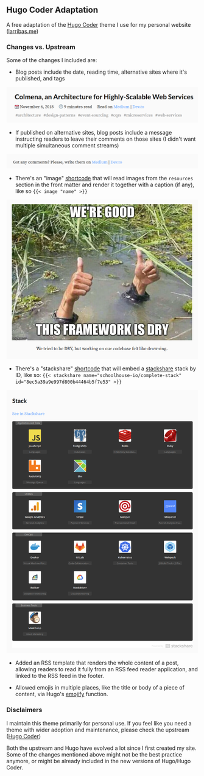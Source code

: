 ## Hugo Coder Adaptation

A free adaptation of the [Hugo Coder](https://github.com/luizdepra/hugo-coder) theme I use for my personal website ([larribas.me](https://larribas.me))


### Changes vs. Upstream

Some of the changes I included are:

* Blog posts include the date, reading time, alternative sites where it's published, and tags

![blog headers](readme/blog_headers.png)

* If published on alternative sites, blog posts include a message instructing readers to leave their comments on those sites (I didn't want multiple simultaneous comment streams)

![blog comments](readme/blog_comments.png)

* There's an "image" [shortcode](https://gohugo.io/content-management/shortcodes/) that will read images from the `resources` section in the front matter and render it together with a caption (if any), like so `{{< image "name" >}}`

![image shortcode](readme/image_shortcode.png)


* There's a "stackshare" [shortcode](https://gohugo.io/content-management/shortcodes/) that will embed a [stackshare](https://stackshare.io/) stack by ID, like so: `{{< stackshare name="schoolhouse-io/complete-stack" id="8ec5a39a9e997d800b44464b5f7e53" >}}`

![stackshare shortcode](readme/stackshare_shortcode.png)


* Added an RSS template that renders the whole content of a post, allowing readers to read it fully from an RSS feed reader application, and linked to the RSS feed in the footer.

* Allowed emojis in multiple places, like the title or body of a piece of content, via Hugo's [emojify](https://gohugo.io/functions/emojify/) function.



### Disclaimers

I maintain this theme primarily for personal use. If you feel like you need a theme with wider adoption and maintenance, please check the upstream ([Hugo Coder](https://github.com/luizdepra/hugo-coder))

Both the upstream and Hugo have evolved a lot since I first created my site. Some of the changes mentioned above might not be the best practice anymore, or might be already included in the new versions of Hugo/Hugo Coder.




